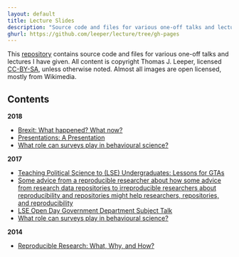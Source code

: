 ```yaml
---
layout: default
title: Lecture Slides
description: "Source code and files for various one-off talks and lectures by Thomas Leeper."
ghurl: https://github.com/leeper/lecture/tree/gh-pages
---
```


This [repository](https://github.com/leeper/lectures) contains source code and files for various one-off talks and lectures I have given. All content is copyright Thomas J. Leeper, licensed [CC-BY-SA](LICENSE.md), unless otherwise noted. Almost all images are open licensed, mostly from Wikimedia.

## Contents

**2018**

 - [Brexit: What happened? What now?](2018-03-13-Brexit/slides.pdf)
 - [Presentations: A Presentation](2018-03-01-Presentations/slides.pdf)
 - [What role can surveys play in behavioural science?](2018-01-17-ExecMScBS/slides.pdf)

**2017**

 - [Teaching Political Science to (LSE) Undergraduates: Lessons for GTAs](2017-09-19-GTATraining/slides.pdf)
 - [Some advice from a reproducible researcher about how some advice from research data repositories to irreproducible researchers about reproducibility and repositories might help researchers, repositories, and reproducibility](2017-06-16-DCM/slides.pdf)
 - [LSE Open Day Government Department Subject Talk](2017-03-29-OpenDay/lecture.pdf)
 - [What role can surveys play in behavioural science?](2017-01-16-ExecMScBS/slides.pdf)

**2014**

 - [Reproducible Research: What, Why, and How?](2014-10-28-InteractingMinds/slides.pdf)
